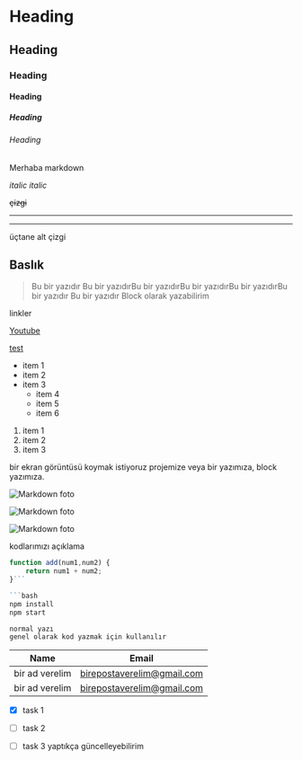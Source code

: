 # Heading
## Heading
### Heading
#### Heading
##### Heading
###### Heading

Merhaba markdown

*italic*
_italic_

~~çizgi~~

---
___
üçtane alt çizgi

## Baslık
>Bu bir yazıdır Bu bir yazıdırBu bir yazıdırBu bir yazıdırBu bir yazıdırBu bir yazıdır
> Bu bir yazıdır
> Block olarak yazabilirim

linkler

[Youtube](https://www.youtube.com/watch?v=k_v0cJjktuc)


[test](https://www.youtube.com/watch?v=k_v0cJjktuc "youtube kanalı")

* item 1
* item 2
* item 3
    * item 4
    * item 5
    * item 6

1. item 1
2. item 2
3. item 3

bir ekran görüntüsü koymak istiyoruz projemize veya bir yazımıza, block yazımıza.

![Markdown foto](https://repository-images.githubusercontent.com/320793869/5c994980-3cbc-11eb-86f0-6460052ed495)

![Markdown foto](https://repository-images.githubusercontent.com/320793869/5c994980-3cbc-11eb-86f0-6460052ed495)

![Markdown foto](https://repository-images.githubusercontent.com/320793869/5c994980-3cbc-11eb-86f0-6460052ed495)

kodlarımızı açıklama

```javascript
function add(num1,num2) {
    return num1 + num2;
}```

```bash
npm install
npm start
```
```
normal yazı 
genel olarak kod yazmak için kullanılır
```

| Name | Email |
| ---- | ----- |
| bir ad verelim | birepostaverelim@gmail.com |
| bir ad verelim | birepostaverelim@gmail.com |


* [x] task 1
* [ ] task 2
* [ ] task 3
yaptıkça güncelleyebilirim

